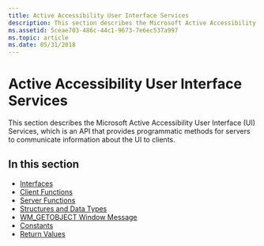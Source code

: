 ```yaml
---
title: Active Accessibility User Interface Services
description: This section describes the Microsoft Active Accessibility User Interface (UI) Services, which is an API that provides programmatic methods for servers to communicate information about the UI to clients.
ms.assetid: 5ceae703-486c-44c1-9673-7e6ec537a997
ms.topic: article
ms.date: 05/31/2018
---
```


# Active Accessibility User Interface Services

This section describes the Microsoft Active Accessibility User Interface (UI) Services, which is an API that provides programmatic methods for servers to communicate information about the UI to clients.

## In this section

-   [Interfaces](interfaces.md)
-   [Client Functions](client-functions.md)
-   [Server Functions](server-functions.md)
-   [Structures and Data Types](structures-and-data-types.md)
-   [WM\_GETOBJECT Window Message](wm-getobject-window-message.md)
-   [Constants](constants-and-enumerated-types.md)
-   [Return Values](return-values.md)

 

 





